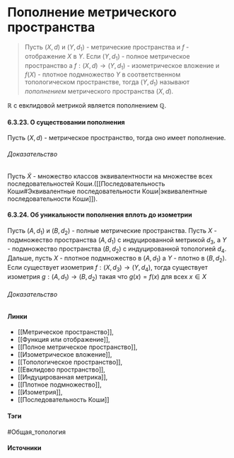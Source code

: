 # Пополнение метрического пространства
>Пусть $(X,d)$ и $(Y,d_{1})$ - метрические пространства и $f$ - отображение $X$ в $Y$. Если $(Y,d_{1})$ - полное метрическое пространство а $f:(X,d)\to(Y,d_{1})$ - изометрическое вложение и $f(X)$ - плотное подмножество $Y$ в соответственном топологическом пространстве, тогда $(Y,d_{1})$ называют *пополнением* метрического пространства $(X,d)$.

$\mathbb{R}$ с евклидовой метрикой является пополнением $\mathbb{Q}$.

#### 6.3.23. О существовании пополнения
Пусть $(X,d)$ - метрическое пространство, тогда оно имеет пополнение.
###### Доказательство
Пусть $\widetilde{X}$ - множество классов эквивалентности на множестве всех последовательностей Коши.([[Последовательность Коши#Эквивалентные последовательности Коши|эквивалентные последовательности Коши]]).
#### 6.3.24. Об уникальности пополнения вплоть до изометрии
Пусть $(A,d_{1})$ и $(B,d_{2})$ - полные метрические пространства. Пусть $X$ - подмножество пространства $(A,d_{1})$ c индуцированной метрикой $d_{3}$, а $Y$ - подмножество пространства $(B,d_{2})$ с индуцированной топологией $d_{4}$. Дальше, пусть $X$ - плотное подмножество в $(A,d_{1})$ а $Y$ - плотно в $(B,d_{2})$. Если существует изометрия $f:(X,d_{3})\to(Y,d_{4})$, тогда существует изометрия $g:(A,d_{1})\to(B,d_{2})$ такая что $g(x)=f(x)$ для всех $x\in X$
###### Доказательство

#### Линки
- [[Метрическое пространство]],
- [[Функция или отображение]],
- [[Полное метрическое пространство]],
- [[Изометрическое вложение]],
- [[Топологическое пространство]],
- [[Евклидово пространство]],
- [[Индуцированная метрика]],
- [[Плотное подмножество]],
- [[Изометрия]],
- [[Последовательность Коши]]
#### Тэги
 #Общая_топология 
#### Источники
